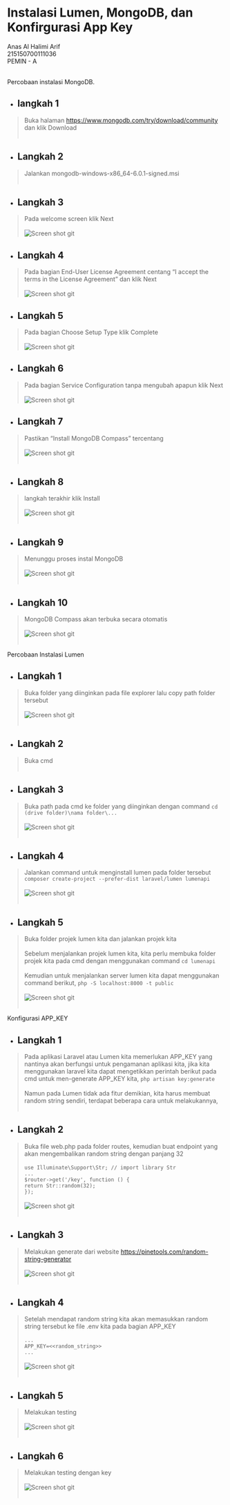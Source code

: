 # Instalasi Lumen, MongoDB, dan Konfirgurasi App Key

Anas Al Halimi Arif<br />
215150700111036<br />
PEMIN - A<br /><br />

Percobaan instalasi MongoDB.<br />
 
* ## langkah 1
>Buka halaman https://www.mongodb.com/try/download/community dan klik Download <br /><br />

* ## Langkah 2 
> Jalankan mongodb-windows-x86_64-6.0.1-signed.msi <br /><br />

* ## Langkah 3
> Pada welcome screen klik Next <br /><br />
![Screen shot git](../Screenshoot/prak1/1.png)

* ## Langkah 4
> Pada bagian End-User License Agreement centang “I accept the terms in the License Agreement” dan klik Next <br /><br />
![Screen shot git](../Screenshoot/prak1/2.png)

* ## Langkah 5
> Pada bagian Choose Setup Type klik Complete <br /><br />
![Screen shot git](../Screenshoot/prak1/3.png)

* ## Langkah 6
> Pada bagian Service Configuration tanpa mengubah apapun klik Next <br /><br />
![Screen shot git](../Screenshoot/prak1/4.png)

* ## Langkah 7
> Pastikan “Install MongoDB Compass” tercentang <br /><br />
![Screen shot git](../Screenshoot/prak1/5.png) <br /><br />

* ## Langkah 8
> langkah terakhir klik Install <br /><br />
![Screen shot git](../Screenshoot/prak1/7.png) <br /><br />

* ## Langkah 9
> Menunggu proses instal MongoDB <br /><br />
![Screen shot git](../Screenshoot/prak1/9.png) <br /><br />

* ## Langkah 10
> MongoDB Compass akan terbuka secara otomatis <br /><br />
![Screen shot git](../Screenshoot/prak1/10.png) <br /><br />

Percobaan Instalasi Lumen<br />

* ## Langkah 1
> Buka folder yang diinginkan pada file explorer lalu copy path folder tersebut<br /><br />
![Screen shot git](../Screenshoot/prak1/11.png) <br /><br />

* ## Langkah 2
> Buka cmd <br /><br />

* ## Langkah 3
> Buka path pada cmd ke folder yang diinginkan dengan command ``` cd (drive folder)\nama folder\... ``` <br /><br />
![Screen shot git](../Screenshoot/prak1/12.png) <br /><br />

* ## Langkah 4
> Jalankan command untuk menginstall lumen pada folder tersebut ``` composer create-project --prefer-dist laravel/lumen lumenapi ```<br /><br />
![Screen shot git](../Screenshoot/prak1/14.png) <br /><br />

* ## Langkah 5
> Buka folder projek lumen kita dan jalankan projek kita <br /><br />
> Sebelum menjalankan projek lumen kita, kita perlu membuka folder projek kita pada cmd dengan menggunakan command ``` cd lumenapi ``` <br /><br />
> Kemudian untuk menjalankan server lumen kita dapat menggunakan command berikut, ``` php -S localhost:8000 -t public ``` <br /><br />
![Screen shot git](../Screenshoot/prak1/16.png) <br /><br />

Konfigurasi APP_KEY<br />

* ## Langkah 1
> Pada aplikasi Laravel atau Lumen kita memerlukan APP_KEY yang nantinya akan berfungsi untuk pengamanan aplikasi kita, jika kita menggunakan laravel kita dapat mengetikkan perintah berikut pada cmd untuk men-generate APP_KEY kita, ```php artisan key:generate ```<br /><br />
> Namun pada Lumen tidak ada fitur demikian, kita harus membuat random string sendiri, terdapat beberapa cara untuk melakukannya,<br /><br />

* ## Langkah 2
> Buka file web.php pada folder routes, kemudian buat endpoint yang akan mengembalikan random string dengan panjang 32 <br /><br />
```use Illuminate\Support\Str; // import library Str``` <br />
```...``` <br />
```$router->get('/key', function () {``` <br />
```return Str::random(32);``` <br />
```});``` <br /><br />
![Screen shot git](../Screenshoot/prak1/17.png) <br /><br />

* ## Langkah 3
> Melakukan generate dari website https://pinetools.com/random-string-generator <br /><br />
![Screen shot git](../Screenshoot/prak1/19.png) <br /><br />

* ## Langkah 4
> Setelah mendapat random string kita akan memasukkan random string tersebut ke file .env kita pada bagian APP_KEY<br /><br />
```...```<br />
```APP_KEY=<<random_string>> ```<br />
```...```<br /><br />
![Screen shot git](../Screenshoot/prak1/20.png) <br /><br />

* ## Langkah 5
> Melakukan testing<br /><br />
![Screen shot git](../Screenshoot/prak1/21.png) <br /><br />

* ## Langkah 6
> Melakukan testing dengan key<br /><br />
![Screen shot git](../Screenshoot/prak1/22.png) <br /><br />


